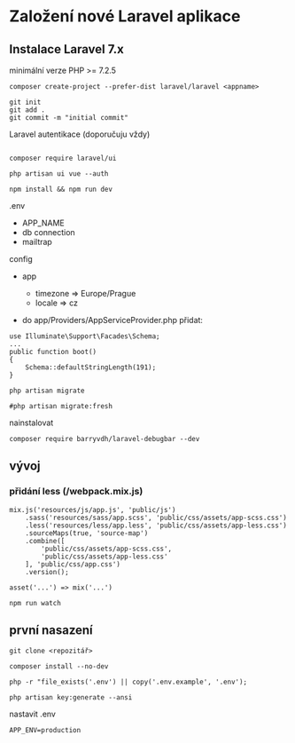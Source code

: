 # Založení nové Laravel aplikace

## Instalace Laravel 7.x

minimální verze PHP >= 7.2.5

```
composer create-project --prefer-dist laravel/laravel <appname>
```

```
git init
git add .
git commit -m "initial commit"
```

Laravel autentikace (doporučuju vždy)
```

composer require laravel/ui

php artisan ui vue --auth

npm install && npm run dev
```
.env
- APP_NAME
- db connection
- mailtrap

config
- app
    - timezone => Europe/Prague
    - locale => cz
    
- do app/Providers/AppServiceProvider.php přidat:
```
use Illuminate\Support\Facades\Schema;
...
public function boot()
{
    Schema::defaultStringLength(191);
}
```

```
php artisan migrate

#php artisan migrate:fresh
```

nainstalovat
```
composer require barryvdh/laravel-debugbar --dev
```

## vývoj

### přidání less (/webpack.mix.js)

```
mix.js('resources/js/app.js', 'public/js')
    .sass('resources/sass/app.scss', 'public/css/assets/app-scss.css')
    .less('resources/less/app.less', 'public/css/assets/app-less.css')
    .sourceMaps(true, 'source-map')
    .combine([
        'public/css/assets/app-scss.css',
        'public/css/assets/app-less.css'
    ], 'public/css/app.css')
    .version();
```

``` 
asset('...') => mix('...')
```

```
npm run watch
```

## první nasazení

```
git clone <repozitář>
```

```
composer install --no-dev
```

```
php -r "file_exists('.env') || copy('.env.example', '.env');
```

```
php artisan key:generate --ansi
```

nastavit .env
```
APP_ENV=production
```
